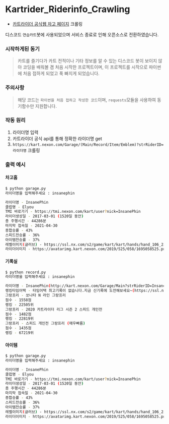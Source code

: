 # Kartrider_Riderinfo_Crawling

- [카트라이더 공식웹 차고 페이지](https://kart.nexon.com/Garage/Main?strRiderID=InsanePhin) 크롤링

디스코드 `연습카트`봇에 사용되었으며 서비스 종료로 인해 오픈소스로 전환하였습니다.

### 시작하게된 동기

> 카트를 즐기다가 카트 전적이나 기타 정보를 알 수 있는 디스코드 봇이 보이지 않아 코딩을 배워볼 겸 처음 시작한 프로젝트이며,
이 프로젝트를 시작으로 파이썬에 처음 접하게 되었고 푹 빠지게 되었습니다.

### 주의사항

> 해당 코드는 `파이썬을 처음 접하고 작성한 코드`이며,
`requests`모듈을 사용하여 동기함수만 지원합니다. 

### 작동 원리

1. 라이더명 입력
2. 카트라이더 공식 api를 통해 정확한 라이더명 get
3. `https://kart.nexon.com/Garage/(Main/Record/Item/Emblem)?strRiderID=라이더명` 크롤링

### 출력 예시

#### 차고홈
```sh
$ python garage.py
라이더명을 입력해주세요 : insanephin

라이더명 - InsanePhin
클럽명 - Elyou
TMI 바로가기 - https://tmi.nexon.com/kart/user?nick=InsanePhin
라이더생성일 - 2017-03-01 (1520일 동안)
총 주행시간 - 44286분
마지막 접속일 - 2021-04-30
종합승률 - 43%
스피드전승률 - 36%
아이템전승률 - 37%
레벨이미지(글러브) - https://ssl.nx.com/s2/game/kart/kart/hands/hand_106_23.gif
라이더이미지 - https://avatarimg.kart.nexon.com/2019/525/058/1695058525.png
```

#### 기록실
```sh
$ python record.py
라이더명을 입력해주세요 : insanephin

라이더명 - InsanePhin(http://kart.nexon.com/Garage/Main?strRiderID=InsanePhin)
랭킹타임어택 - 타임어택 최고기록이 없습니다.지금 신기록에 도전해보세요~(https://ssl.nx.com/S2/game/kart/Camp/image/profile_kart/img_track_none.gif)
그랑프리 - 쏘나타 N 라인 그랑프리
점수 - 1558점
랭킹 - 22505위
그랑프리 - 2020 카트라이더 리그 시즌 2 스피드 개인전
점수 - 1482점
랭킹 - 22819위
그랑프리 - 스피드 개인전 그랑프리 (매우빠름)
점수 - 1435점
랭킹 - 67219위
```

#### 아이템
```sh
$ python garage.py
라이더명을 입력해주세요 : insanephin

라이더명 - InsanePhin
클럽명 - Elyou
TMI 바로가기 - https://tmi.nexon.com/kart/user?nick=InsanePhin
라이더생성일 - 2017-03-01 (1520일 동안)
총 주행시간 - 44286분
마지막 접속일 - 2021-04-30
종합승률 - 43%
스피드전승률 - 36%
아이템전승률 - 37%
레벨이미지(글러브) - https://ssl.nx.com/s2/game/kart/kart/hands/hand_106_23.gif
라이더이미지 - https://avatarimg.kart.nexon.com/2019/525/058/1695058525.png
```
